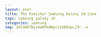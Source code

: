 ```yaml
---
layout: post
title: The Punisher Samsung Galaxy S9 Case
tags: samsung galaxy s9
categories: samsung
img: 1HldmETDyxmaDPm4WycZsb00vpL23c--a
---
```

